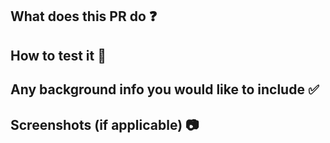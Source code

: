 ## What does this PR do :question:



## How to test it :microscope:



## Any background info you would like to include :white_check_mark:



## Screenshots (if applicable) :camera:
